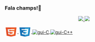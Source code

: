 ### Fala champs!👋
<div align="center">
  <a href="https://github.com/guinlops">
  <img height="180em" src="https://github-readme-stats.vercel.app/api?username=guinlops&show_icons=true&theme=chartreuse-dark&include_all_commits=true&count_private=true">
  <img height="180em" src="https://github-readme-stats.vercel.app/api/top-langs/?username=guinlops&layout=compact&langs_count=7&theme=chartreuse-dark"/>
</div>

<div style="display: inline_block"><br>
  <!--<img align="center" alt="gui-Js" height="30" width="40" src="https://raw.githubusercontent.com/devicons/devicon/master/icons/javascript/javascript-plain.svg">-->
  <img align="center" alt="gui-HTML" height="30" width="40" src="https://raw.githubusercontent.com/devicons/devicon/master/icons/html5/html5-original.svg">
  <img align="center" alt="Rafa-CSS" height="30" width="40" src="https://raw.githubusercontent.com/devicons/devicon/master/icons/css3/css3-original.svg">
 <!-- <img align="center" alt="Rafa-Python" height="30" width="40" src="https://raw.githubusercontent.com/devicons/devicon/master/icons/python/python-original.svg">-->
  <img align= "center" alt="gui-C" height= "30" width="40" src="https://cdn.jsdelivr.net/gh/devicons/devicon/icons/c/c-original.svg">
  <img align= "center" alt="gui-C++" height= "30" width="40" src="https://cdn.jsdelivr.net/gh/devicons/devicon/icons/cplusplus/cplusplus-original.svg">
</div>
  
<!--
**guinlops/guinlops** is a ✨ _special_ ✨ repository because its `README.md` (this file) appears on your GitHub profile.

Here are some ideas to get you started:

- 🔭 I’m currently working on ...
- 🌱 I’m currently learning ...
- 👯 I’m looking to collaborate on ...
- 🤔 I’m looking for help with ...
- 💬 Ask me about ...
- 📫 How to reach me: ...
- 😄 Pronouns: ...
- ⚡ Fun fact: ...
-->
